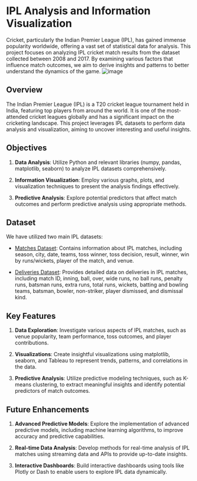 # IPL Analysis and Information Visualization

Cricket, particularly the Indian Premier League (IPL), has gained immense popularity worldwide, offering a vast set of statistical data for analysis. This project focuses on analyzing IPL cricket match results from the dataset collected between 2008 and 2017. By examining various factors that influence match outcomes, we aim to derive insights and patterns to better understand the dynamics of the game.
![image](https://user-images.githubusercontent.com/120237181/206840944-8f3c59f6-cafd-4259-a0ff-646875e57291.png)

## Overview

The Indian Premier League (IPL) is a T20 cricket league tournament held in India, featuring top players from around the world. It is one of the most-attended cricket leagues globally and has a significant impact on the cricketing landscape. This project leverages IPL datasets to perform data analysis and visualization, aiming to uncover interesting and useful insights.

## Objectives

1. **Data Analysis**: Utilize Python and relevant libraries (numpy, pandas, matplotlib, seaborn) to analyze IPL datasets comprehensively.

2. **Information Visualization**: Employ various graphs, plots, and visualization techniques to present the analysis findings effectively.

3. **Predictive Analysis**: Explore potential predictors that affect match outcomes and perform predictive analysis using appropriate methods.

## Dataset

We have utilized two main IPL datasets:

- [Matches Dataset](https://www.kaggle.com/josephgpinto/ipl-dataanalysis/data?select=matches.csv): Contains information about IPL matches, including season, city, date, teams, toss winner, toss decision, result, winner, win by runs/wickets, player of the match, and venue.

- [Deliveries Dataset](https://www.kaggle.com/josephgpinto/ipl-dataanalysis/data): Provides detailed data on deliveries in IPL matches, including match ID, inning, ball, over, wide runs, no ball runs, penalty runs, batsman runs, extra runs, total runs, wickets, batting and bowling teams, batsman, bowler, non-striker, player dismissed, and dismissal kind.

## Key Features

1. **Data Exploration**: Investigate various aspects of IPL matches, such as venue popularity, team performance, toss outcomes, and player contributions.

2. **Visualizations**: Create insightful visualizations using matplotlib, seaborn, and Tableau to represent trends, patterns, and correlations in the data.

3. **Predictive Analysis**: Utilize predictive modeling techniques, such as K-means clustering, to extract meaningful insights and identify potential predictors of match outcomes.

## Future Enhancements

1. **Advanced Predictive Models**: Explore the implementation of advanced predictive models, including machine learning algorithms, to improve accuracy and predictive capabilities.

2. **Real-time Data Analysis**: Develop methods for real-time analysis of IPL matches using streaming data and APIs to provide up-to-date insights.

3. **Interactive Dashboards**: Build interactive dashboards using tools like Plotly or Dash to enable users to explore IPL data dynamically.



